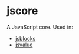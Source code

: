 # jscore

A JavaScript core. Used in:
 * [jsblocks](https://github.com/astoilkov/jsblocks)
 * [jsvalue](https://github.com/astoilkov/jsvalue)
